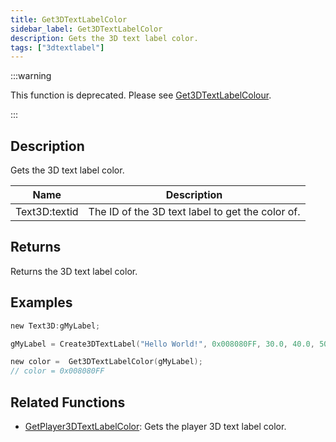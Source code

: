 ```yaml
---
title: Get3DTextLabelColor
sidebar_label: Get3DTextLabelColor
description: Gets the 3D text label color.
tags: ["3dtextlabel"]
---
```


:::warning

This function is deprecated. Please see [Get3DTextLabelColour](Get3DTextLabelColour).

:::

## Description

Gets the 3D text label color.

| Name          | Description                                      |
| ------------- | ------------------------------------------------ |
| Text3D:textid | The ID of the 3D text label to get the color of. |

## Returns

Returns the 3D text label color.

## Examples

```c
new Text3D:gMyLabel;

gMyLabel = Create3DTextLabel("Hello World!", 0x008080FF, 30.0, 40.0, 50.0, 40.0, 0, false);

new color =  Get3DTextLabelColor(gMyLabel);
// color = 0x008080FF
```

## Related Functions

- [GetPlayer3DTextLabelColor](GetPlayer3DTextLabelColor): Gets the player 3D text label color.
